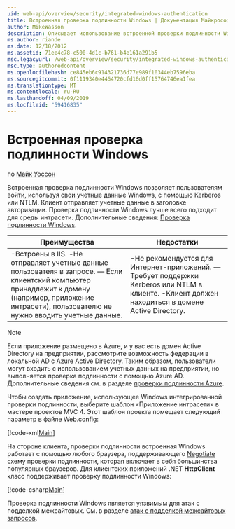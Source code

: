 ```yaml
---
uid: web-api/overview/security/integrated-windows-authentication
title: Встроенная проверка подлинности Windows | Документация Майкрософт
author: MikeWasson
description: Описывает использование встроенной проверки подлинности Windows в ASP.NET Web API.
ms.author: riande
ms.date: 12/18/2012
ms.assetid: 71ee4c78-c500-4d1c-b761-b4e161a291b5
msc.legacyurl: /web-api/overview/security/integrated-windows-authentication
msc.type: authoredcontent
ms.openlocfilehash: ce845eb6c914321736d77e989f10344eb7596eba
ms.sourcegitcommit: 0f1119340e4464720cfd16d0ff15764746ea1fea
ms.translationtype: MT
ms.contentlocale: ru-RU
ms.lasthandoff: 04/09/2019
ms.locfileid: "59416835"
---
```

# <a name="integrated-windows-authentication"></a>Встроенная проверка подлинности Windows

по [Майк Уоссон](https://github.com/MikeWasson)

Встроенная проверка подлинности Windows позволяет пользователям войти, используя свои учетные данные Windows, с помощью Kerberos или NTLM. Клиент отправляет учетные данные в заголовке авторизации. Проверка подлинности Windows лучше всего подходит для среды интрасети. Дополнительные сведения: [Проверка подлинности Windows](https://www.iis.net/configreference/system.webserver/security/authentication/windowsauthentication).

| Преимущества | Недостатки |
| --- | --- |
| -Встроены в IIS. -Не отправляет учетные данные пользователя в запросе. — Если клиентский компьютер принадлежит к домену (например, приложение интрасети), пользователю не нужно вводить учетные данные. | -Не рекомендуется для Интернет-приложений. — Требует поддержки Kerberos или NTLM в клиенте. -Клиент должен находиться в домене Active Directory. |

> [!NOTE]
> Если приложение размещено в Azure, и у вас есть домен Active Directory на предприятии, рассмотрите возможность федерации в локальной AD с Azure Active Directory. Таким образом, пользователи могут входить с использованием учетных данных на предприятии, но выполняется проверка подлинности с помощью Azure AD. Дополнительные сведения см. в разделе [проверки подлинности Azure](../../../visual-studio/overview/2012/windows-azure-authentication.md).


Чтобы создать приложение, использующее Windows интегрированной проверки подлинности, выберите шаблон «Приложение интрасети» в мастере проектов MVC 4. Этот шаблон проекта помещает следующий параметр в файле Web.config:

[!code-xml[Main](integrated-windows-authentication/samples/sample1.xml)]

На стороне клиента, проверки подлинности встроенная Windows работает с помощью любого браузера, поддерживающего [Negotiate](http://www.ietf.org/rfc/rfc4559.txt) схему проверки подлинности, которая включает в себя большинства популярных браузеров. Для клиентских приложений .NET **HttpClient** класс поддерживает проверку подлинности Windows:

[!code-csharp[Main](integrated-windows-authentication/samples/sample2.cs)]

Проверка подлинности Windows является уязвимым для атак с подделкой межсайтовых. См. в разделе [атак с подделкой межсайтовых запросов](preventing-cross-site-request-forgery-csrf-attacks.md).
